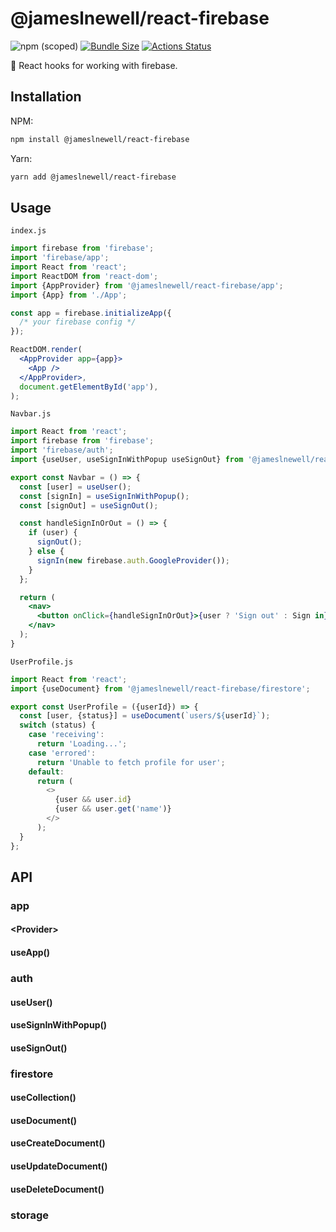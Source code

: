 # @jameslnewell/react-firebase

![npm (scoped)](https://img.shields.io/npm/v/@jameslnewell/react-firebase.svg)
[![Bundle Size](https://badgen.net/bundlephobia/minzip/@jameslnewell/react-firebase)](https://bundlephobia.com/result?p=@jameslnewell/react-firebase)
[![Actions Status](https://github.com/jameslnewell/react-firebase/workflows/main/badge.svg)](https://github.com/jameslnewell/react-firebase/actions)

🎣 React hooks for working with firebase.

## Installation

NPM:

```bash
npm install @jameslnewell/react-firebase
```

Yarn:

```bash
yarn add @jameslnewell/react-firebase
```

## Usage

`index.js`

```jsx
import firebase from 'firebase';
import 'firebase/app';
import React from 'react';
import ReactDOM from 'react-dom';
import {AppProvider} from '@jameslnewell/react-firebase/app';
import {App} from './App';

const app = firebase.initializeApp({
  /* your firebase config */
});

ReactDOM.render(
  <AppProvider app={app}>
    <App />
  </AppProvider>,
  document.getElementById('app'),
);
```

`Navbar.js`

```jsx
import React from 'react';
import firebase from 'firebase';
import 'firebase/auth';
import {useUser, useSignInWithPopup useSignOut} from '@jameslnewell/react-firebase/auth';

export const Navbar = () => {
  const [user] = useUser();
  const [signIn] = useSignInWithPopup();
  const [signOut] = useSignOut();

  const handleSignInOrOut = () => {
    if (user) {
      signOut();
    } else {
      signIn(new firebase.auth.GoogleProvider());
    }
  };

  return (
    <nav>
      <button onClick={handleSignInOrOut}>{user ? 'Sign out' : Sign in}</button>
    </nav>
  );
}
```

`UserProfile.js`

```js
import React from 'react';
import {useDocument} from '@jameslnewell/react-firebase/firestore';

export const UserProfile = ({userId}) => {
  const [user, {status}] = useDocument(`users/${userId}`);
  switch (status) {
    case 'receiving':
      return 'Loading...';
    case 'errored':
      return 'Unable to fetch profile for user';
    default:
      return (
        <>
          {user && user.id}
          {user && user.get('name')}
        </>
      );
  }
};
```

## API

### app

#### &lt;Provider&gt;

#### useApp()

### auth

#### useUser()

#### useSignInWithPopup()

#### useSignOut()

### firestore

#### useCollection()

#### useDocument()

#### useCreateDocument()

#### useUpdateDocument()

#### useDeleteDocument()

### storage
